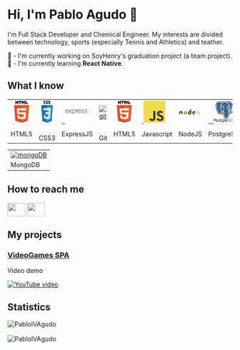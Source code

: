 # Hi, I'm Pablo Agudo 👋

I'm Full Stack Developer and Chemical Engineer. My interests are divided between technology, sports (especially Tennis and Athletics) and teather. 

🔭 - I'm currently working on SoyHenry's graduation project (a team project). <br/>
🌱 - I'm currently learning **React Native**. <br/>

<h2 align="left">What I know</h2>
<p>
    <table>
    <tr>
    <td><a href="https://www.w3.org/html/" target="_blank"> <img src="https://raw.githubusercontent.com/devicons/devicon/master/icons/html5/html5-original-wordmark.svg" alt="html5" width="50" height="50"/> </a> </td>
    <td><a href="https://www.w3schools.com/css/" target="_blank"> <img src="https://raw.githubusercontent.com/devicons/devicon/master/icons/css3/css3-original-wordmark.svg" alt="css" width="50" height="50"/></a> </td>
   <td><a href="https://expressjs.com" target="_blank"> &nbsp <img src="https://raw.githubusercontent.com/devicons/devicon/master/icons/express/express-original-wordmark.svg" alt="express" width="50" height="50"/> </a> </td>
    <td><a href="https://git-scm.com/" target="_blank"> <img src="https://www.vectorlogo.zone/logos/git-scm/git-scm-icon.svg" alt="git" width="50" height="50"/> </a></td> 
    <td><a href="https://www.w3.org/html/" target="_blank"> <img src="https://raw.githubusercontent.com/devicons/devicon/master/icons/html5/html5-original-wordmark.svg" alt="html5" width="50" height="50"/> </a> </td>
     <td><a href="https://developer.mozilla.org/en-US/docs/Web/JavaScript" target="_blank"> &nbsp<img src="https://raw.githubusercontent.com/devicons/devicon/master/icons/javascript/javascript-original.svg" alt="javascript" width="50" height="50"/> </a> </td>
    <td><a href="https://nodejs.org" target="_blank"> <img src="https://raw.githubusercontent.com/devicons/devicon/master/icons/nodejs/nodejs-original-wordmark.svg" alt="nodejs" width="50" height="50"/> </a> </td>
     <td><a href="https://www.postgresql.org" target="_blank"> &nbsp &nbsp<img src="https://raw.githubusercontent.com/devicons/devicon/master/icons/postgresql/postgresql-original-wordmark.svg" alt="postgresql" width="50" height="50"/> </a></td>
    <td><a href="https://postman.com" target="_blank">&nbsp<img src="https://www.vectorlogo.zone/logos/getpostman/getpostman-icon.svg" alt="postman" width="50" height="50"/> </a> </td>
    <td><a href="https://reactjs.org/" target="_blank"> <img src="https://raw.githubusercontent.com/devicons/devicon/master/icons/react/react-original-wordmark.svg" alt="react" width="50" height="50"/> </a></td>
    <td><a href="https://redux.js.org" target="_blank"> <img src="https://raw.githubusercontent.com/devicons/devicon/master/icons/redux/redux-original.svg" alt="redux" width="50" height="50"/> </a></td>
    </tr>    
    <td>HTML5</td>
    <td>&nbsp CSS3</td>
    <td>ExpressJS</td>
    <td>&nbsp&nbsp Git</td>
    <td>HTML5</td>
    <td>Javascript</td>
    <td>NodeJS</td>
    <td>PostgreSQL</td>
    <td>Postman</td>
    <td>ReactJS</td>
    <td>Redux</td>
    </table>
    <table>
    <tr>
    <td><a href="https://www.mongodb.com" target="_blank"> <img src="https://www.svgrepo.com/show/303232/mongodb-logo.svg" alt="mongoDB" width="70" height="50"/> </a></td> 
    </tr>
    <td>MongoDB</td>
    </table>
</p>  

<h2>How to reach me</h2>

<a href="https://www.linkedin.com/in/pabloiagudo" target="blank"><img align="center" src="https://raw.githubusercontent.com/rahuldkjain/github-profile-readme-generator/master/src/images/icons/Social/linked-in-alt.svg" height="30" width="40" /></a>
<a href="mailto:agudopablo@gmail.com" target="blank"><img align="center" src="https://la10delfutbol.com/wp-content/uploads/2019/01/Gmail.png" height="30" width="40" /></a>

<h2>My projects</h2>
<h3><a href="https://github.com/PabloIVAgudo/Videogames" target="blank">VideoGames SPA</a></h3>
<p>Video demo</p>

[![YouTube video](https://user-images.githubusercontent.com/84361788/133494753-186acca7-1cdc-482d-bbf2-4f51dcdf9dff.png)
](https://www.youtube.com/watch?v=vUTBbwRzy1Q)

<h2>Statistics</h2>
<p>&nbsp;<img align="left" src="https://github-readme-stats.vercel.app/api?username=PabloIVAgudo&show_icons=true&theme=dark&locale=es" alt="PabloIVAgudo" /></p>

<div><p><img align="center" src="https://github-readme-stats.vercel.app/api/top-langs?username=PabloIVAgudo&show_icons=true&theme=dark&locale=es&layout=compact" alt="PabloIVAgudo" /></p></div>
